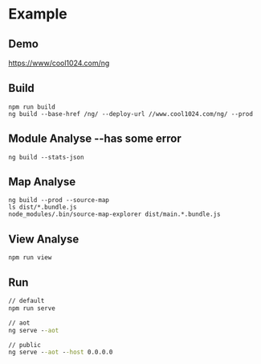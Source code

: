 # Example

## Demo
[https://www/cool1024.com/ng](https://www/cool1024.com/ng)

## Build
`npm run build`<br>
`ng build --base-href /ng/ --deploy-url //www.cool1024.com/ng/ --prod`

## Module Analyse --has some error
`ng build --stats-json`

## Map Analyse
`ng build --prod --source-map`<br>
`ls dist/*.bundle.js`<br>
`node_modules/.bin/source-map-explorer dist/main.*.bundle.js`

## View Analyse
`npm run view`

## Run
```cmd
// default
npm run serve

// aot
ng serve --aot

// public
ng serve --aot --host 0.0.0.0
```

